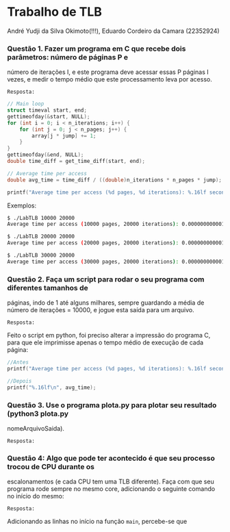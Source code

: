 # Trabalho de TLB
André Yudji da Silva Okimoto(!!!), Eduardo Cordeiro da Camara (22352924)

### **Questão 1.** Fazer um programa em C que recebe dois parâmetros: número de páginas P e
número de iterações I, e este programa deve acessar essas P páginas I vezes, e
medir o tempo médio que este processamento leva por acesso.

`Resposta:`

```c++
// Main loop
struct timeval start, end;
gettimeofday(&start, NULL);
for (int i = 0; i < n_iterations; i++) {
    for (int j = 0; j < n_pages; j++) {
        array[j * jump] += 1;
    }
}
gettimeofday(&end, NULL);
double time_diff = get_time_diff(start, end);

// Average time per access
double avg_time = time_diff / ((double)n_iterations * n_pages * jump);

printf("Average time per access (%d pages, %d iterations): %.16lf seconds\n", n_pages, n_iterations, avg_time);
```

Exemplos:

```bash
$ ./LabTLB 10000 20000
Average time per access (10000 pages, 20000 iterations): 0.0000000000014415 seconds

$ ./LabTLB 20000 20000
Average time per access (20000 pages, 20000 iterations): 0.0000000000014666 seconds

$ ./LabTLB 30000 20000
Average time per access (30000 pages, 20000 iterations): 0.0000000000016657 seconds
```

### **Questão 2.** Faça um script para rodar o seu programa com diferentes tamanhos de
páginas, indo de 1 até alguns milhares, sempre guardando a média de número de
iterações = 10000, e jogue esta saída para um arquivo.

`Resposta:`

Feito o script em python, foi preciso alterar a impressão do programa C, para que ele imprimisse apenas o tempo médio de execução de cada página:

```c++
//Antes
printf("Average time per access (%d pages, %d iterations): %.16lf seconds\n", n_pages, n_iterations, avg_time);

//Depois
printf("%.16lf\n", avg_time);
```

### **Questão 3.** Use o programa plota.py para plotar seu resultado (python3 plota.py
nomeArquivoSaida).

`Resposta:`

### **Questão 4:** Algo que pode ter acontecido é que seu processo trocou de CPU durante os
escalonamentos (e cada CPU tem uma TLB diferente). Faça com que seu
programa rode sempre no mesmo core, adicionando o seguinte comando no
início do mesmo:

`Resposta:`

Adicionando as linhas no início na função `main`, percebe-se que

